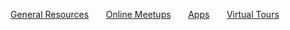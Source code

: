 [General Resources](./index.html)&nbsp;&nbsp;&nbsp;&nbsp;&nbsp;&nbsp;&nbsp;[Online Meetups](./virtual-meetups.html)&nbsp;&nbsp;&nbsp;&nbsp;&nbsp;&nbsp;&nbsp;[Apps](./apps.html)&nbsp;&nbsp;&nbsp;&nbsp;&nbsp;&nbsp;&nbsp;[Virtual Tours](./virtual-tours.html)

